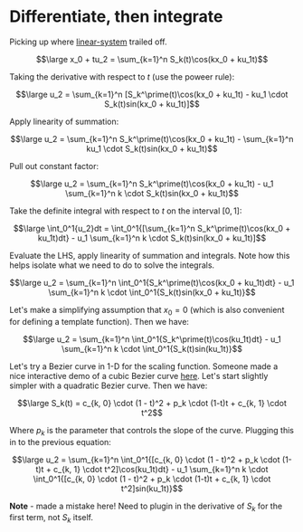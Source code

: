 # Differentiate, then integrate

Picking up where [linear-system](./linear-system.md) trailed off.

$$\large x_0 + tu_2 = \sum_{k=1}^n S_k(t)\cos(kx_0 + ku_1t)$$

Taking the derivative with respect to $t$ (use the poweer rule):

$$\large u_2 = \sum_{k=1}^n [S_k^\prime(t)\cos(kx_0 + ku_1t) - ku_1 \cdot S_k(t)sin(kx_0 + ku_1t)]$$

Apply linearity of summation:

$$\large u_2 = \sum_{k=1}^n S_k^\prime(t)\cos(kx_0 + ku_1t)  - \sum_{k=1}^n ku_1 \cdot S_k(t)sin(kx_0 + ku_1t)$$

Pull out constant factor:

$$\large u_2 = \sum_{k=1}^n S_k^\prime(t)\cos(kx_0 + ku_1t)  - u_1 \sum_{k=1}^n k \cdot S_k(t)sin(kx_0 + ku_1t)$$

Take the definite integral with respect to $t$ on the interval $[0, 1]$:

$$\large \int_0^1{u_2}dt = \int_0^1{[\sum_{k=1}^n S_k^\prime(t)\cos(kx_0 + ku_1t)dt}  - u_1 \sum_{k=1}^n k \cdot S_k(t)sin(kx_0 + ku_1t)]$$

Evaluate the LHS, apply linearity of summation and integrals. Note how this helps isolate what we need to do to solve the integrals.

$$\large u_2 = \sum_{k=1}^n \int_0^1{S_k^\prime(t)\cos(kx_0 + ku_1t)dt} - u_1 \sum_{k=1}^n k \cdot \int_0^1{S_k(t)sin(kx_0 + ku_1t)}$$

Let's make a simplifying assumption that $x_0 = 0$ (which is also convenient for defining a template function). Then we have:

$$\large u_2 = \sum_{k=1}^n \int_0^1{S_k^\prime(t)\cos(ku_1t)dt} - u_1 \sum_{k=1}^n k \cdot \int_0^1{S_k(t)sin(ku_1t)}$$

Let's try a Bezier curve in 1-D for the scaling function. Someone made a nice interactive demo of a cubic Bezier curve [here](http://www.demofox.org/bezcubic1d.html). Let's start slightly simpler with a quadratic Bezier curve. Then we have:

$$\large S_k(t) = c_{k, 0} \cdot (1 - t)^2 + p_k \cdot (1-t)t + c_{k, 1} \cdot t^2$$

Where $p_k$ is the parameter that controls the slope of the curve. Plugging this in to the previous equation:

$$\large u_2 = \sum_{k=1}^n \int_0^1{[c_{k, 0} \cdot (1 - t)^2 + p_k \cdot (1-t)t + c_{k, 1} \cdot t^2]\cos(ku_1t)dt} - u_1 \sum_{k=1}^n k \cdot \int_0^1{[c_{k, 0} \cdot (1 - t)^2 + p_k \cdot (1-t)t + c_{k, 1} \cdot t^2]sin(ku_1t)}$$

**Note** - made a mistake here! Need to plugin in the derivative of $S_k$ for the first term, not $S_k$ itself.
